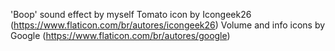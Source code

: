 'Boop' sound effect by myself
Tomato icon by Icongeek26 (https://www.flaticon.com/br/autores/icongeek26)
Volume and info icons by Google (https://www.flaticon.com/br/autores/google)
